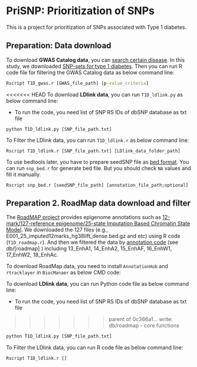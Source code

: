 # PriSNP: Prioritization of SNPs

This is a project for prioritization of SNPs associated with Type 1 diabetes.



## Preparation: Data download

To download **GWAS Catalog data**, you can [search certain disease](https://www.ebi.ac.uk/gwas/). In this study, we downloaded [SNP-sets for type 1 diabetes](https://www.ebi.ac.uk/gwas/efotraits/EFO_0001359). Then you can run R code file for filtering the GWAS Catalog data as below command line:

```cmd
Rscript T1D_gwas.r [GWAS_file_path] [p-value_criteria]
```

<<<<<<< HEAD
To download **LDlink data**, you can run `T1D_ldlink.py` as below command line:

- To run the code, you need list of SNP RS IDs of dbSNP database as txt file

```CMD
python T1D_ldlink.py [SNP_file_path.txt]
```

To Filter the LDlink data, you can run `T1D_ldlink.r` as below command line:

```CMD
Rscript T1D_ldlink.r [SNP_file_path.txt] [LDlink_data_folder_path]
```

To use bedtools later, you have to prepare seedSNP file as [bed format](https://genome.ucsc.edu/FAQ/FAQformat.html). You can run `snp_bed.r` for generate bed file. But you should check `NA` values and fill it manually.

```CMD
Rscript snp_bed.r [seedSNP_file_path] [annotation_file_path;optional]
```



## Preparation 2. RoadMap data download and filter

The [RoadMAP project](https://egg2.wustl.edu/roadmap/web_portal/imputed.html) provides epigenome annotations such as [12-mark/127-reference epigenome/25-state Imputation Based Chromatin State Model](https://egg2.wustl.edu/roadmap/data/byFileType/chromhmmSegmentations/ChmmModels/imputed12marks/jointModel/final/). We downloaded the 127 files (e.g., E001_25_imputed12marks_hg38lift_dense.bed.gz and etc) using R code (`T1D_roadmap.r`). And then we filtered the data by [annotation code](https://egg2.wustl.edu/roadmap/web_portal/imputed.html) (see db/[roadmap] ) including 13_EnhA1, 14_EnhA2, 15_EnhAF, 16_EnhW1, 17_EnhW2, 18_EnhAc.

To download RoadMap data, you need to install `AnnotationHub` and `rtracklayer` in `BiocManaer` as below CMD code:


To download **LDlink data**, you can run Python code file as below command line:

- To run the code, you need list of SNP RS IDs of dbSNP database as txt file
>>>>>>> parent of 0c366a1... write: db/roadmap - core functions

```cmd
python T1D_ldlink.py [SNP_file_path.txt]
```



To Filter the LDlink data, you can run R code file as below command line:

```cmd
Rscript T1D_ldlink.r []
```



